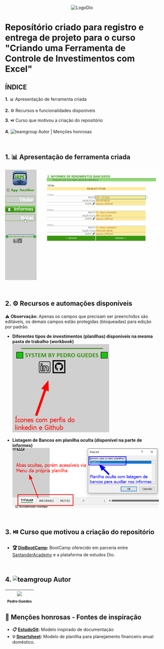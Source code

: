 <p align="center">
  <img src="https://hermes.digitalinnovation.one/assets/diome/logo.png" alt="LogoDio" width="300px">
</p>

# Reposítório criado para registro e entrega de projeto para o curso "Criando uma Ferramenta de Controle de Investimentos com Excel"
## ÍNDICE
 <a href="#section1" style="text-decoration:none;">**1.** 📊 Apresentação de ferramenta criada</a>

 <a href="#section2" style="text-decoration:none;">**2.** ⚙ Recursos e funcionalidades disponíveis</a>

 <a href="#section3" style="text-decoration:none;">**3.** ⏯️ Curso que motivou a criação do repositório</a>

 <a href="#section4" style="text-decoration:none;">**4.** <img src="https://img.icons8.com/?size=100&id=K7ebDTcbruY8&format=png&color=000000" alt="teamgroup" width="25px"> Autor | Menções honrosas</a>

<br>

## <p id="section1"> 1. 📊 Apresentação de ferramenta criada
![Gif de apresentação inicial da planilha](images/apresentacao.gif)

<br>

## <p id="section2"> 2. ⚙ Recursos e automações disponíveis
⚠️ **Observação:** Apenas os campos que precisam ser preenchidos são editáveis, os demais campos estão protegidas (bloqueadas) para edição por padrão.
- **Diferentes tipos de investimentos (planilhas) disponíveis na mesma pasta de trabalho (_workbook_)**
![Parte de creditos ao autor da planilha](images/creditos.png)

- **Listagem de Bancos em planilha oculta (disponível na parte de informes)**
![Imagem sobre aba oculta da planilha](images/separacao_abas.png)

<br>

## <p id="section3"> 3. ⏯️ Curso que motivou a criação do repositório
- **🏆 [DioBootCamp](https://web.dio.me/track/santander-excel-com-inteligencia-artificial):** BootCamp oferecido em parceria entre [SantanderAcademy](https://app.santanderopenacademy.com/pt-BR/program/excel-com-inteligencia-artificial) e a plataforma de estudos Dio.

<br>

## <p id="section4"> 4. <img src="https://img.icons8.com/?size=100&id=K7ebDTcbruY8&format=png&color=000000" alt="teamgroup" width="30px"> Autor

|  [<img loading="lazy" src="https://avatars.githubusercontent.com/u/80770771? v=4" width=115><br><sub>Pedro Guedes</sub>](https://github.com/pedroaugustorgg) |
| :---: |

## 🧾 Menções honrosas - Fontes de inspiração

 - **📋 [EstudoGit](https://github.com/pedroaugustorgg/EstudoGit):**  Modelo inspirado de documentação
 - **💡 [Smartsheet](https://docs.google.com/spreadsheets/d/1BBZk3Frjn-9VR3O2s9g5YrCWvv9CSFPgK8Zb2GKn5bw/edit):** Modelo de planilha para planejamento financeiro anual doméstico.
